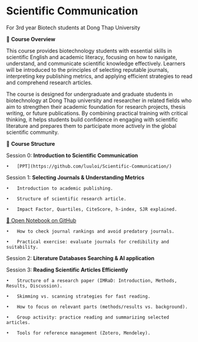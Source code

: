 # Scientific Communication
For 3rd year Biotech students at Dong Thap University

🎯 **Course Overview**

This course provides biotechnology students with essential skills in scientific English and academic literacy, focusing on how to navigate, understand, and communicate scientific knowledge effectively. Learners will be introduced to the principles of selecting reputable journals, interpreting key publishing metrics, and applying efficient strategies to read and comprehend research articles.

The course is designed for undergraduate and graduate students in biotechnology at Dong Thap university and researcher in related fields who aim to strengthen their academic foundation for research projects, thesis writing, or future publications. By combining practical training with critical thinking, it helps students build confidence in engaging with scientific literature and prepares them to participate more actively in the global scientific community.

📅 **Course Structure**

Session 0: **Introduction to Scientific Communication**

	•	[PPT](https://github.com/luuloi/Scientific-Communication/)

Session 1: **Selecting Journals & Understanding Metrics**

	•	Introduction to academic publishing.

	•	Structure of scientific research article.

	•	Impact Factor, Quartiles, CiteScore, h-index, SJR explained.
  [📓 Open Notebook on GitHub](https://github.com/luuloi/Scientific-Communication/blob/main/Journal_metrrics.ipynb)
	
 	•	How to check journal rankings and avoid predatory journals.

	•	Practical exercise: evaluate journals for credibility and suitability.

Session 2: **Literature Databases Searching & AI application**

Session 3: **Reading Scientific Articles Efficiently**

	•	Structure of a research paper (IMRaD: Introduction, Methods, Results, Discussion).

	•	Skimming vs. scanning strategies for fast reading.

	•	How to focus on relevant parts (methods/results vs. background).

	•	Group activity: practice reading and summarizing selected articles.

	•	Tools for reference management (Zotero, Mendeley).
